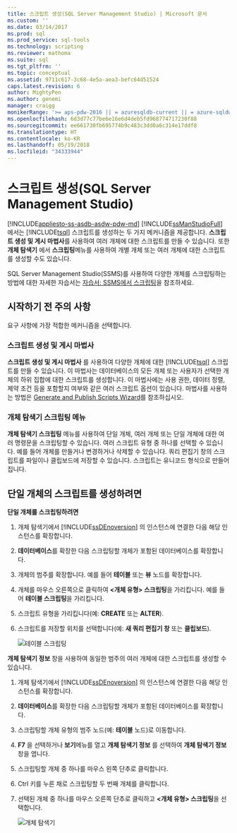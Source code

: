 ```yaml
---
title: 스크립트 생성(SQL Server Management Studio) | Microsoft 문서
ms.custom: ''
ms.date: 03/14/2017
ms.prod: sql
ms.prod_service: sql-tools
ms.technology: scripting
ms.reviewer: mathoma
ms.suite: sql
ms.tgt_pltfrm: ''
ms.topic: conceptual
ms.assetid: 9711c617-3c68-4e5a-aea3-befc64d51524
caps.latest.revision: 6
author: MightyPen
ms.author: genemi
manager: craigg
monikerRange: '>= aps-pdw-2016 || = azuresqldb-current || = azure-sqldw-latest || >= sql-server-2016 || = sqlallproducts-allversions'
ms.openlocfilehash: 6d3d77c77be6e16e6d4deb5fd968774717230f88
ms.sourcegitcommit: ee661730fb695774b9c483c3dd0a6c314e17ddf8
ms.translationtype: HT
ms.contentlocale: ko-KR
ms.lasthandoff: 05/19/2018
ms.locfileid: "34333944"
---
```

# <a name="generate-scripts-sql-server-management-studio"></a>스크립트 생성(SQL Server Management Studio)
[!INCLUDE[appliesto-ss-asdb-asdw-pdw-md](../../includes/appliesto-ss-asdb-asdw-pdw-md.md)]
  [!INCLUDE[ssManStudioFull](../../includes/ssmanstudiofull-md.md)] 에서는 [!INCLUDE[tsql](../../includes/tsql-md.md)] 스크립트를 생성하는 두 가지 메커니즘을 제공합니다. **스크립트 생성 및 게시 마법사**를 사용하여 여러 개체에 대한 스크립트를 만들 수 있습니다. 또한 **개체 탐색기** 에서 **스크립팅**메뉴를 사용하여 개별 개체 또는 여러 개체에 대한 스크립트를 생성할 수도 있습니다.  

SQL Server Management Studio(SSMS)를 사용하여 다양한 개체를 스크립팅하는 방법에 대한 자세한 자습서는 [자습서: SSMS에서 스크립팅](https://docs.microsoft.com/en-us/sql/ssms/tutorials/scripting-ssms)을 참조하세요.

  
## <a name="before-you-begin"></a>시작하기 전 주의 사항  
 요구 사항에 가장 적합한 메커니즘을 선택합니다.  
  
###  <a name="GenPubScriptWiz"></a> 스크립트 생성 및 게시 마법사  
 **스크립트 생성 및 게시 마법사** 를 사용하여 다양한 개체에 대한 [!INCLUDE[tsql](../../includes/tsql-md.md)] 스크립트를 만들 수 있습니다. 이 마법사는 데이터베이스의 모든 개체 또는 사용자가 선택한 개체의 하위 집합에 대한 스크립트를 생성합니다. 이 마법사에는 사용 권한, 데이터 정렬, 제약 조건 등을 포함할지 여부와 같은 여러 스크립트 옵션이 있습니다. 마법사를 사용하는 방법은 [Generate and Publish Scripts Wizard](../../relational-databases/scripting/generate-and-publish-scripts-wizard.md)를 참조하십시오.  
  
###  <a name="OEScriptAsMenu"></a> 개체 탐색기 스크립팅 메뉴  
 **개체 탐색기 스크립팅** 메뉴를 사용하여 단일 개체, 여러 개체 또는 단일 개체에 대한 여러 명령문을 스크립팅할 수 있습니다. 여러 스크립트 유형 중 하나를 선택할 수 있습니다. 예를 들어 개체를 만들거나 변경하거나 삭제할 수 있습니다. 쿼리 편집기 창의 스크립트를 파일이나 클립보드에 저장할 수 있습니다. 스크립트는 유니코드 형식으로 만들어집니다.  
  
##  <a name="ScriptSingleObject"></a> 단일 개체의 스크립트를 생성하려면  
 **단일 개체를 스크립팅하려면**  
  
1.  개체 탐색기에서 [!INCLUDE[ssDEnoversion](../../includes/ssdenoversion-md.md)] 의 인스턴스에 연결한 다음 해당 인스턴스를 확장합니다.  
  
2.  **데이터베이스**를 확장한 다음 스크립팅할 개체가 포함된 데이터베이스를 확장합니다.  
  
3.  개체의 범주를 확장합니다. 예를 들어 **테이블** 또는 **뷰** 노드를 확장합니다.  
  
4.  개체를 마우스 오른쪽으로 클릭하여 **\<개체 유형> 스크립팅**을 가리킵니다. 예를 들어 **테이블 스크립팅**을 가리킵니다.  
  
5.  스크립트 유형을 가리킵니다(예: **CREATE** 또는 **ALTER**).  
  
6.  스크립트를 저장할 위치를 선택합니다(예: **새 쿼리 편집기 창** 또는 **클립보드**).  

    ![테이블 스크립팅](media/generate-scripts-sql-server-management-studio/scripttable.png)
  
  
 **개체 탐색기 정보** 창을 사용하여 동일한 범주의 여러 개체에 대한 스크립트를 생성할 수 있습니다.  
  
1.  개체 탐색기에서 [!INCLUDE[ssDEnoversion](../../includes/ssdenoversion-md.md)] 의 인스턴스에 연결한 다음 해당 인스턴스를 확장합니다.  
  
2.  **데이터베이스**를 확장한 다음 스크립팅할 개체가 포함된 데이터베이스를 확장합니다.  
  
3.  스크립팅할 개체 유형의 범주 노드(예: **테이블** 노드)로 이동합니다.  
  
4.  **F7** 을 선택하거나 **보기**메뉴를 열고 **개체 탐색기 정보** 를 선택하여 **개체 탐색기 정보**창을 엽니다.  
  
5.  스크립팅할 개체 중 하나를 마우스 왼쪽 단추로 클릭합니다.  
  
6.  Ctrl 키를 누른 채로 스크립팅할 두 번째 개체를 클릭합니다.  
  
7.  선택된 개체 중 하나를 마우스 오른쪽 단추로 클릭하고 **\<개체 유형> 스크립팅**을 선택합니다.  

    ![개체 탐색기](media/generate-scripts-sql-server-management-studio/objectexplorerdetails.png)
  
  

